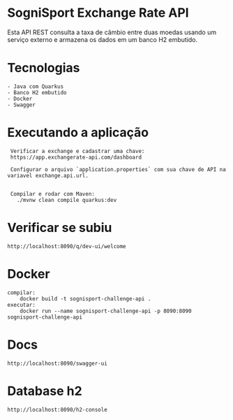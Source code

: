 # SogniSport Exchange Rate API

Esta API REST consulta a taxa de câmbio entre duas moedas usando um serviço externo e armazena os dados em um banco H2 embutido.


# Tecnologias

	- Java com Quarkus
	- Banco H2 embutido
	- Docker
	- Swagger

# Executando a aplicação

	 Verificar a exchange e cadastrar uma chave: 
	 https://app.exchangerate-api.com/dashboard
	 
	 Configurar o arquivo `application.properties` com sua chave de API na variavel exchange.api.url.
	
	 
	 Compilar e rodar com Maven:  
	   ./mvnw clean compile quarkus:dev
   
# Verificar se subiu
 	
	http://localhost:8090/q/dev-ui/welcome
     
# Docker

	compilar:
		docker build -t sognisport-challenge-api .
	executar:
		docker run --name sognisport-challenge-api -p 8090:8090 sognisport-challenge-api
	
# Docs

	http://localhost:8090/swagger-ui

# Database h2

	http://localhost:8090/h2-console